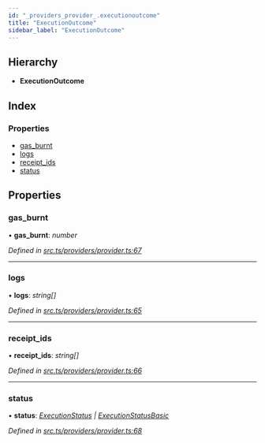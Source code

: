 ```yaml
---
id: "_providers_provider_.executionoutcome"
title: "ExecutionOutcome"
sidebar_label: "ExecutionOutcome"
---
```


## Hierarchy

* **ExecutionOutcome**

## Index

### Properties

* [gas_burnt](_providers_provider_.executionoutcome.md#gas_burnt)
* [logs](_providers_provider_.executionoutcome.md#logs)
* [receipt_ids](_providers_provider_.executionoutcome.md#receipt_ids)
* [status](_providers_provider_.executionoutcome.md#status)

## Properties

###  gas_burnt

• **gas_burnt**: *number*

*Defined in [src.ts/providers/provider.ts:67](https://github.com/nearprotocol/nearlib/blob/bf1ce09/src.ts/providers/provider.ts#L67)*

___

###  logs

• **logs**: *string[]*

*Defined in [src.ts/providers/provider.ts:65](https://github.com/nearprotocol/nearlib/blob/bf1ce09/src.ts/providers/provider.ts#L65)*

___

###  receipt_ids

• **receipt_ids**: *string[]*

*Defined in [src.ts/providers/provider.ts:66](https://github.com/nearprotocol/nearlib/blob/bf1ce09/src.ts/providers/provider.ts#L66)*

___

###  status

• **status**: *[ExecutionStatus](_providers_provider_.executionstatus.md) | [ExecutionStatusBasic](../enums/_providers_provider_.executionstatusbasic.md)*

*Defined in [src.ts/providers/provider.ts:68](https://github.com/nearprotocol/nearlib/blob/bf1ce09/src.ts/providers/provider.ts#L68)*

